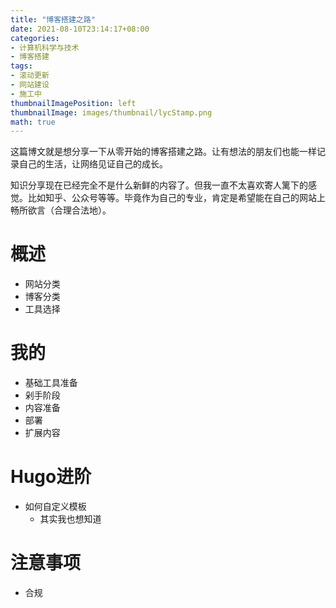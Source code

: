 ```yaml
---
title: "博客搭建之路"
date: 2021-08-10T23:14:17+08:00
categories:
- 计算机科学与技术
- 博客搭建
tags:
- 滚动更新
- 网站建设
- 施工中
thumbnailImagePosition: left
thumbnailImage: images/thumbnail/lycStamp.png
math: true
---
```

这篇博文就是想分享一下从零开始的博客搭建之路。让有想法的朋友们也能一样记录自己的生活，让网络见证自己的成长。
<!--more-->
知识分享现在已经完全不是什么新鲜的内容了。但我一直不太喜欢寄人篱下的感觉。比如知乎、公众号等等。毕竟作为自己的专业，肯定是希望能在自己的网站上畅所欲言（合理合法地）。
# 概述
- 网站分类
- 博客分类
- 工具选择
# 我的
- 基础工具准备
- 剁手阶段
- 内容准备
- 部署
- 扩展内容
# Hugo进阶
- 如何自定义模板
    - 其实我也想知道
# 注意事项
- 合规